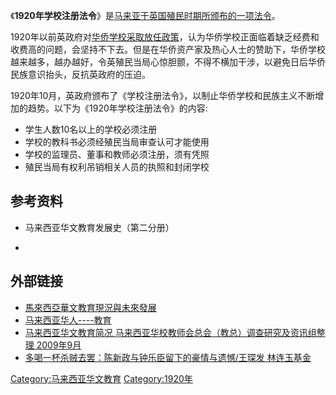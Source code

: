 《**1920年学校注册法令**》是[马来亚于英国殖民时期所颁布的一项法令](../Page/英屬馬來亞.md "wikilink")。

1920年以前英政府对[华侨学校采取放任政策](https://zh.wikipedia.org/wiki/华侨 "wikilink")，认为华侨学校正面临着缺乏经费和收费高的问题，会坚持不下去。但是在华侨资产家及热心人士的赞助下，华侨学校越来越多，越办越好，令英殖民当局心惊胆颤，不得不横加干涉，以避免日后华侨民族意识抬头，反抗英政府的压迫。

1920年10月，英政府颁布了《学校注册法令》，以制止华侨学校和民族主义不断增加的趋势。以下为《1920年学校注册法令》的内容:

  - 学生人数10名以上的学校必须注册
  - 学校的教科书必须经殖民当局审查认可才能使用
  - 学校的监理员、董事和教师必须注册，须有凭照
  - 殖民当局有权利吊销相关人员的执照和封闭学校

## 参考资料

  - 马来西亚华文教育发展史（第二分册）

  -
## 外部链接

  - [馬來西亞華文教育現況與未來發展](https://www.naer.edu.tw/ezfiles/0/1000/attach/11/pta_400_1476977_53370.pdf)
  - [马来西亚华人----教育](https://web.archive.org/web/20180612142627/http://www.contactmalaysia.com.cn/malaixiyashenghuo/1762.html)
  - [马来西亚华文教育简况 马来西亚华校教师会总会（教总）调查研究及资讯组整理 2009年9月](http://web.jiaozong.org.my/doc/2009/rnr/malaysia_edu/huawen.pdf)
  - [多喝一杯杀贼去罢：陈新政与钟乐臣留下的豪情与遗憾/王琛发 林连玉基金](https://llgcultural.com/%E5%A4%9A%E5%96%9D%E4%B8%80%E6%9D%AF%E6%9D%80%E8%B4%BC%E5%8E%BB%E7%BD%A2%EF%BC%9A%E9%99%88%E6%96%B0%E6%94%BF%E4%B8%8E%E9%92%9F%E4%B9%90%E8%87%A3%E7%95%99%E4%B8%8B%E7%9A%84%E8%B1%AA%E6%83%85%E4%B8%8E/)

[Category:马来西亚华文教育](https://zh.wikipedia.org/wiki/Category:马来西亚华文教育 "wikilink") [Category:1920年](https://zh.wikipedia.org/wiki/Category:1920年 "wikilink")